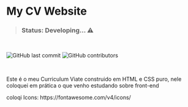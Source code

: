 # My CV Website 

<!-- <br> -->



> ### Status: Developing... ⚠️

<br>

![GitHub last commit](https://img.shields.io/github/last-commit/silvafredson/my-cv-website?color=%23ff0000)
![GitHub contributors](https://img.shields.io/github/contributors/silvafredson/my-cv-website?color=ff0000)

<br>

<p>Este é o meu Curriculum Viate construido em HTML e CSS puro, nele coloquei em prática o que venho estudando sobre front-end</p>
coloqi
Icons: https://fontawesome.com/v4/icons/

